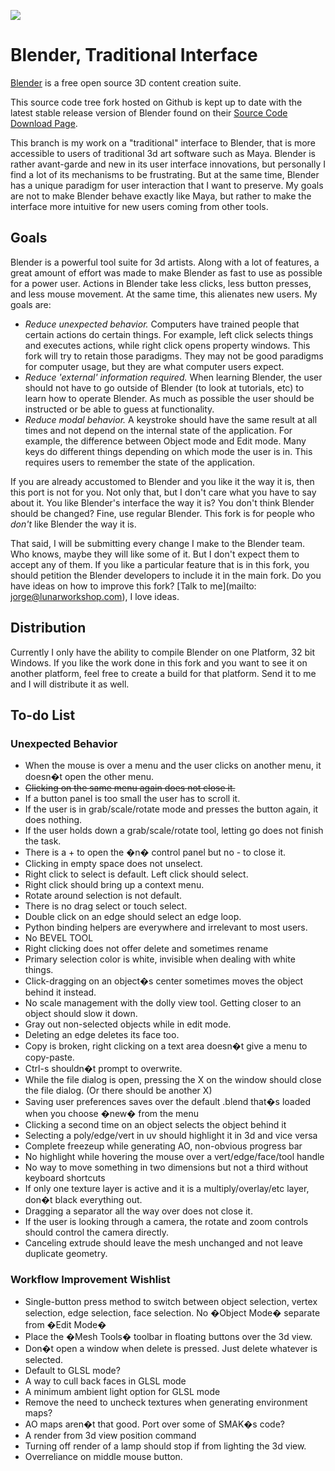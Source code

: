 ![](http://download.blender.org/institute/logos/blenderlogo.png)

Blender, Traditional Interface
==============================

[Blender](http://blender.org) is a free open source 3D content creation suite.

This source code tree fork hosted on Github is kept up to
date with the latest stable release version of Blender found on their [Source Code Download Page](http://www.blender.org/download/source-code/).

This branch is my work on a "traditional" interface to Blender, that is more accessible
to users of traditional 3d art software such as Maya. Blender is rather avant-garde
and new in its user interface innovations, but personally I find a lot of its
mechanisms to be frustrating. But at the same time, Blender has a unique paradigm for
user interaction that I want to preserve. My goals are not to make Blender behave exactly
like Maya, but rather to make the interface more intuitive for new users coming from
other tools.

Goals
-----

Blender is a powerful tool suite for 3d artists. Along with a lot of features, a great
amount of effort was made to make Blender as fast to use as possible for a power user.
Actions in Blender take less clicks, less button presses, and less mouse movement. At
the same time, this alienates new users. My goals are:

* *Reduce unexpected behavior.* Computers have trained people that certain actions do certain things. For example, left click selects things and executes actions, while right click opens property windows. This fork will try to retain those paradigms. They may not be good paradigms for computer usage, but they are what computer users expect.
* *Reduce 'external' information required.* When learning Blender, the user should not have to go outside of Blender (to look at tutorials, etc) to learn how to operate Blender. As much as possible the user should be instructed or be able to guess at functionality.
* *Reduce modal behavior.* A keystroke should have the same result at all times and not depend on the internal state of the application. For example, the difference between Object mode and Edit mode. Many keys do different things depending on which mode the user is in. This requires users to remember the state of the application.

If you are already accustomed to Blender and you like it the way it is, then this port
is not for you. Not only that, but I don't care what you have to say about it. You like
Blender's interface the way it is? You don't think Blender should be changed? Fine, use
regular Blender. This fork is for people who _don't_ like Blender the way it is.

That said, I will be submitting every change I make to the Blender team. Who knows, maybe they will
like some of it. But I don't expect them to accept any of them. If you like a particular
feature that is in this fork, you should petition the Blender developers to include it
in the main fork. Do you have ideas on how to improve this fork? [Talk to me](mailto: jorge@lunarworkshop.com), I love ideas.

Distribution
------------

Currently I only have the ability to compile Blender on one Platform, 32 bit Windows.
If you like the work done in this fork and you want to see it on another platform,
feel free to create a build for that platform. Send it to me and I will distribute it
as well.

To-do List
----------

### Unexpected Behavior

* When the mouse is over a menu and the user clicks on another menu, it doesn�t open the other menu.
* ~~Clicking on the same menu again does not close it.~~
* If a button panel is too small the user has to scroll it.
* If the user is in grab/scale/rotate mode and presses the button again, it does nothing.
* If the user holds down a grab/scale/rotate tool, letting go does not finish the task.
* There is a + to open the �n� control panel but no - to close it.
* Clicking in empty space does not unselect.
* Right click to select is default. Left click should select.
* Right click should bring up a context menu.
* Rotate around selection is not default.
* There is no drag select or touch select.
* Double click on an edge should select an edge loop.
* Python binding helpers are everywhere and irrelevant to most users.
* No BEVEL TOOL
* Right clicking does not offer delete and sometimes rename
* Primary selection color is white, invisible when dealing with white things.
* Click-dragging on an object�s center sometimes moves the object behind it instead.
* No scale management with the dolly view tool. Getting closer to an object should slow it down.
* Gray out non-selected objects while in edit mode.
* Deleting an edge deletes its face too.
* Copy is broken, right clicking on a text area doesn�t give a menu to copy-paste.
* Ctrl-s shouldn�t prompt to overwrite.
* While the file dialog is open, pressing the X on the window should close the file dialog. (Or there should be another X)
* Saving user preferences saves over the default .blend that�s loaded when you choose �new� from the menu
* Clicking a second time on an object selects the object behind it
* Selecting a poly/edge/vert in uv should highlight it in 3d and vice versa
* Complete freezeup while generating AO, non-obvious progress bar
* No highlight while hovering the mouse over a vert/edge/face/tool handle
* No way to move something in two dimensions but not a third without keyboard shortcuts
* If only one texture layer is active and it is a multiply/overlay/etc layer, don�t black everything out.
* Dragging a separator all the way over does not close it.
* If the user is looking through a camera, the rotate and zoom controls should control the camera directly.
* Canceling extrude should leave the mesh unchanged and not leave duplicate geometry.

### Workflow Improvement Wishlist

* Single-button press method to switch between object selection, vertex selection, edge selection, face selection. No �Object Mode� separate from �Edit Mode�
* Place the �Mesh Tools� toolbar in floating buttons over the 3d view.
* Don�t open a window when delete is pressed. Just delete whatever is selected.
* Default to GLSL mode?
* A way to cull back faces in GLSL mode
* A minimum ambient light option for GLSL mode
* Remove the need to uncheck textures when generating environment maps?
* AO maps aren�t that good. Port over some of SMAK�s code?
* A render from 3d view position command
* Turning off render of a lamp should stop if from lighting the 3d view.
* Overreliance on middle mouse button.
